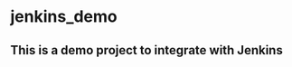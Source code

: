 # jenkins_demo
This is a demo project to integrate with Jenkins
----------------------------------------------
